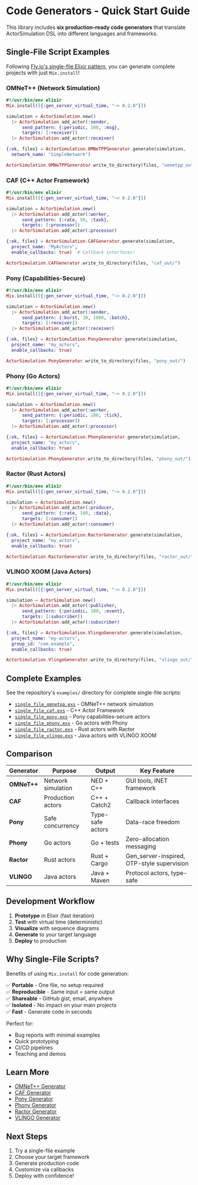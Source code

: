 # Code Generators - Quick Start Guide

This library includes **six production-ready code generators** that translate
ActorSimulation DSL into different languages and frameworks.

## Single-File Script Examples

Following
[Fly.io's single-file Elixir pattern](https://fly.io/phoenix-files/single-file-elixir-scripts/),
you can generate complete projects with just `Mix.install`!

### OMNeT++ (Network Simulation)

```elixir
#!/usr/bin/env elixir
Mix.install([{:gen_server_virtual_time, "~> 0.2.0"}])

simulation = ActorSimulation.new()
  |> ActorSimulation.add_actor(:sender,
      send_pattern: {:periodic, 100, :msg},
      targets: [:receiver])
  |> ActorSimulation.add_actor(:receiver)

{:ok, files} = ActorSimulation.OMNeTPPGenerator.generate(simulation,
  network_name: "SimpleNetwork")

ActorSimulation.OMNeTPPGenerator.write_to_directory(files, "omnetpp_out/")
```

### CAF (C++ Actor Framework)

```elixir
#!/usr/bin/env elixir
Mix.install([{:gen_server_virtual_time, "~> 0.2.0"}])

simulation = ActorSimulation.new()
  |> ActorSimulation.add_actor(:worker,
      send_pattern: {:rate, 50, :task},
      targets: [:processor])
  |> ActorSimulation.add_actor(:processor)

{:ok, files} = ActorSimulation.CAFGenerator.generate(simulation,
  project_name: "MyActors",
  enable_callbacks: true)  # Callback interfaces!

ActorSimulation.CAFGenerator.write_to_directory(files, "caf_out/")
```

### Pony (Capabilities-Secure)

```elixir
#!/usr/bin/env elixir
Mix.install([{:gen_server_virtual_time, "~> 0.2.0"}])

simulation = ActorSimulation.new()
  |> ActorSimulation.add_actor(:sender,
      send_pattern: {:burst, 10, 1000, :batch},
      targets: [:receiver])
  |> ActorSimulation.add_actor(:receiver)

{:ok, files} = ActorSimulation.PonyGenerator.generate(simulation,
  project_name: "my_actors",
  enable_callbacks: true)

ActorSimulation.PonyGenerator.write_to_directory(files, "pony_out/")
```

### Phony (Go Actors)

```elixir
#!/usr/bin/env elixir
Mix.install([{:gen_server_virtual_time, "~> 0.2.0"}])

simulation = ActorSimulation.new()
  |> ActorSimulation.add_actor(:worker,
      send_pattern: {:periodic, 100, :tick},
      targets: [:processor])
  |> ActorSimulation.add_actor(:processor)

{:ok, files} = ActorSimulation.PhonyGenerator.generate(simulation,
  project_name: "my_actors",
  enable_callbacks: true)

ActorSimulation.PhonyGenerator.write_to_directory(files, "phony_out/")
```

### Ractor (Rust Actors)

```elixir
#!/usr/bin/env elixir
Mix.install([{:gen_server_virtual_time, "~> 0.2.0"}])

simulation = ActorSimulation.new()
  |> ActorSimulation.add_actor(:producer,
      send_pattern: {:rate, 100, :data},
      targets: [:consumer])
  |> ActorSimulation.add_actor(:consumer)

{:ok, files} = ActorSimulation.RactorGenerator.generate(simulation,
  project_name: "my_actors",
  enable_callbacks: true)

ActorSimulation.RactorGenerator.write_to_directory(files, "ractor_out/")
```

### VLINGO XOOM (Java Actors)

```elixir
#!/usr/bin/env elixir
Mix.install([{:gen_server_virtual_time, "~> 0.2.0"}])

simulation = ActorSimulation.new()
  |> ActorSimulation.add_actor(:publisher,
      send_pattern: {:periodic, 100, :event},
      targets: [:subscriber])
  |> ActorSimulation.add_actor(:subscriber)

{:ok, files} = ActorSimulation.VlingoGenerator.generate(simulation,
  project_name: "my-actors",
  group_id: "com.example",
  enable_callbacks: true)

ActorSimulation.VlingoGenerator.write_to_directory(files, "vlingo_out/")
```

## Complete Examples

See the repository's `examples/` directory for complete single-file scripts:

- [`single_file_omnetpp.exs`](https://github.com/d-led/gen_server_virtual_time/blob/main/examples/single_file_omnetpp.exs) -
  OMNeT++ network simulation
- [`single_file_caf.exs`](https://github.com/d-led/gen_server_virtual_time/blob/main/examples/single_file_caf.exs) -
  C++ Actor Framework
- [`single_file_pony.exs`](https://github.com/d-led/gen_server_virtual_time/blob/main/examples/single_file_pony.exs) -
  Pony capabilities-secure actors
- [`single_file_phony.exs`](https://github.com/d-led/gen_server_virtual_time/blob/main/examples/single_file_phony.exs) -
  Go actors with Phony
- [`single_file_ractor.exs`](https://github.com/d-led/gen_server_virtual_time/blob/main/examples/single_file_ractor.exs) -
  Rust actors with Ractor
- [`single_file_vlingo.exs`](https://github.com/d-led/gen_server_virtual_time/blob/main/examples/single_file_vlingo.exs) -
  Java actors with VLINGO XOOM

## Comparison

| Generator   | Purpose            | Output           | Key Feature                                |
| ----------- | ------------------ | ---------------- | ------------------------------------------ |
| **OMNeT++** | Network simulation | NED + C++        | GUI tools, INET framework                  |
| **CAF**     | Production actors  | C++ + Catch2     | Callback interfaces                        |
| **Pony**    | Safe concurrency   | Type-safe actors | Data-race freedom                          |
| **Phony**   | Go actors          | Go + tests       | Zero-allocation messaging                  |
| **Ractor**  | Rust actors        | Rust + Cargo     | Gen_server-inspired, OTP-style supervision |
| **VLINGO**  | Java actors        | Java + Maven     | Protocol actors, type-safe                 |

## Development Workflow

1. **Prototype** in Elixir (fast iteration)
2. **Test** with virtual time (deterministic)
3. **Visualize** with sequence diagrams
4. **Generate** to your target language
5. **Deploy** to production

## Why Single-File Scripts?

Benefits of using `Mix.install` for code generation:

✅ **Portable** - One file, no setup required  
✅ **Reproducible** - Same input = same output  
✅ **Shareable** - GitHub gist, email, anywhere  
✅ **Isolated** - No impact on your main projects  
✅ **Fast** - Generate code in seconds

Perfect for:

- Bug reports with minimal examples
- Quick prototyping
- CI/CD pipelines
- Teaching and demos

## Learn More

- [OMNeT++ Generator](omnetpp_generator.md)
- [CAF Generator](caf_generator.md)
- [Pony Generator](pony_generator.md)
- [Phony Generator](phony_generator.md)
- [Ractor Generator](ractor_generator.md)
- [VLINGO Generator](vlingo_generator.md)

## Next Steps

1. Try a single-file example
2. Choose your target framework
3. Generate production code
4. Customize via callbacks
5. Deploy with confidence!
